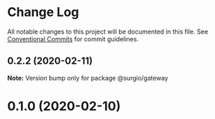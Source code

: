 # Change Log

All notable changes to this project will be documented in this file.
See [Conventional Commits](https://conventionalcommits.org) for commit guidelines.

## 0.2.2 (2020-02-11)

**Note:** Version bump only for package @surgio/gateway





# 0.1.0 (2020-02-10)

